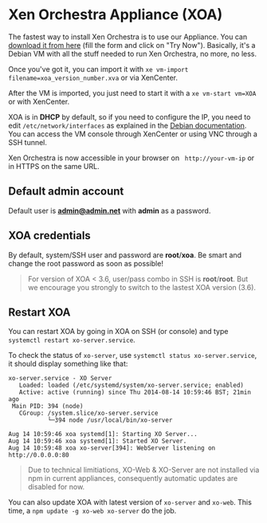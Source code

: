# Xen Orchestra Appliance (XOA)

The fastest way to install Xen Orchestra is to use our Appliance. You can [download it from here](https://xen-orchestra.com/) (fill the form and click on "Try Now"). Basically, it's a Debian VM with all the stuff needed to run Xen Orchestra, no more, no less.

Once you've got it, you can import it with `xe vm-import filename=xoa_version_number.xva` or via XenCenter.

After the VM is imported, you just need to start it with a `xe vm-start vm=XOA` or with XenCenter.

XOA is in **DHCP** by default, so if you need to configure the IP, you need to edit `/etc/network/interfaces` as explained in the [Debian documentation](https://wiki.debian.org/NetworkConfiguration#Configuring_the_interface_manually). You can access the VM console through XenCenter or using VNC through a SSH tunnel.

Xen Orchestra is now accessible in your browser on ` http://your-vm-ip` or in HTTPS on the same URL.

## Default admin account

Default user is **admin@admin.net** with **admin** as a password.

## XOA credentials

By default, system/SSH user and password are **root**/**xoa**. Be smart and change the root password as soon as possible!

> For version of XOA < 3.6, user/pass combo in SSH is **root**/**root**. But we encourage you strongly to switch to the lastest XOA version (3.6).

## Restart XOA

You can restart XOA by going in XOA on SSH (or console) and type `systemctl restart xo-server.service`.

To check the status of `xo-server`, use `systemctl status xo-server.service`, it should display something like that:

```
xo-server.service - XO Server
   Loaded: loaded (/etc/systemd/system/xo-server.service; enabled)
   Active: active (running) since Thu 2014-08-14 10:59:46 BST; 21min ago
 Main PID: 394 (node)
   CGroup: /system.slice/xo-server.service
           └─394 node /usr/local/bin/xo-server

Aug 14 10:59:46 xoa systemd[1]: Starting XO Server...
Aug 14 10:59:46 xoa systemd[1]: Started XO Server.
Aug 14 10:59:48 xoa xo-server[394]: WebServer listening on http://0.0.0.0:80
```

> Due to technical limitiations, XO-Web & XO-Server are not installed via npm in current appliances, consequently automatic updates are disabled for now.

You can also update XOA with latest version of `xo-server` and `xo-web`. This time, a `npm update -g xo-web xo-server` do the job.
